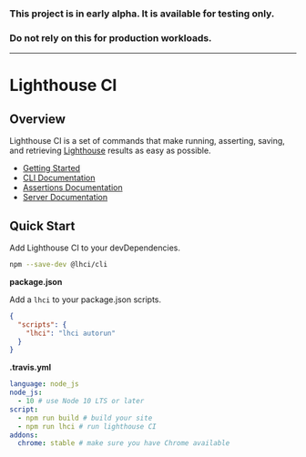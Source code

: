 ### This project is in **early alpha**. It is available for **testing only**.

### **Do not rely on this for production workloads.**

---

# Lighthouse CI

## Overview

Lighthouse CI is a set of commands that make running, asserting, saving, and retrieving [Lighthouse](https://github.com/GoogleChrome/lighthouse) results as easy as possible.

- [Getting Started](./docs/getting-started.md)
- [CLI Documentation](./docs/cli.md)
- [Assertions Documentation](./docs/assertions.md)
- [Server Documentation](./docs/recipes/docker-server/README.md)

## Quick Start

Add Lighthouse CI to your devDependencies.

```bash
npm --save-dev @lhci/cli
```

**package.json**

Add a `lhci` to your package.json scripts.

```json
{
  "scripts": {
    "lhci": "lhci autorun"
  }
}
```

**.travis.yml**

```yaml
language: node_js
node_js:
  - 10 # use Node 10 LTS or later
script:
  - npm run build # build your site
  - npm run lhci # run lighthouse CI
addons:
  chrome: stable # make sure you have Chrome available
```
